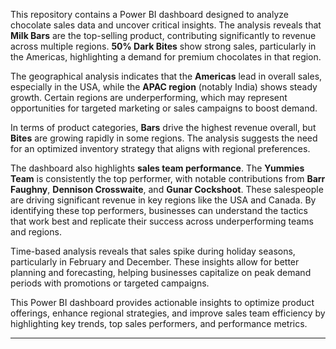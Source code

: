 
This repository contains a Power BI dashboard designed to analyze chocolate sales data and uncover critical insights. The analysis reveals that **Milk Bars** are the top-selling product, contributing significantly to revenue across multiple regions. **50% Dark Bites** show strong sales, particularly in the Americas, highlighting a demand for premium chocolates in that region.

The geographical analysis indicates that the **Americas** lead in overall sales, especially in the USA, while the **APAC region** (notably India) shows steady growth. Certain regions are underperforming, which may represent opportunities for targeted marketing or sales campaigns to boost demand.

In terms of product categories, **Bars** drive the highest revenue overall, but **Bites** are growing rapidly in some regions. The analysis suggests the need for an optimized inventory strategy that aligns with regional preferences.

The dashboard also highlights **sales team performance**. The **Yummies Team** is consistently the top performer, with notable contributions from **Barr Faughny**, **Dennison Crosswaite**, and **Gunar Cockshoot**. These salespeople are driving significant revenue in key regions like the USA and Canada. By identifying these top performers, businesses can understand the tactics that work best and replicate their success across underperforming teams and regions.

Time-based analysis reveals that sales spike during holiday seasons, particularly in February and December. These insights allow for better planning and forecasting, helping businesses capitalize on peak demand periods with promotions or targeted campaigns.

This Power BI dashboard provides actionable insights to optimize product offerings, enhance regional strategies, and improve sales team efficiency by highlighting key trends, top sales performers, and performance metrics.

---

